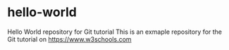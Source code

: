 # hello-world
Hello World repository for Git tutorial
This is an exmaple repository for the Git tutorial on https://www.w3schools.com
